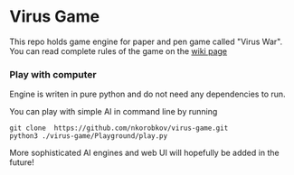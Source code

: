 # Virus Game 

This repo holds game engine for paper and pen game called "Virus War".   
You can read complete rules of the game on the [wiki page](https://github.com/nkorobkov/virus-game/wiki/Rules)

### Play with computer

Engine is writen in pure python and do not need any dependencies to run.  

You can play  with simple AI in command line by running 
```shell
git clone  https://github.com/nkorobkov/virus-game.git
python3 ./virus-game/Playground/play.py
```

More sophisticated AI engines and web UI will hopefully be added in the future!
